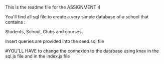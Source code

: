This is the readme file for the ASSIGNMENT 4

You'll find all sql file to create a very simple database of a school that contains :

Students, School, Clubs and courses.

Insert queries are provided into the seed.sql file

#YOU'LL HAVE to change the connexion to the database using knex in the sql.js file and in the index.js file  